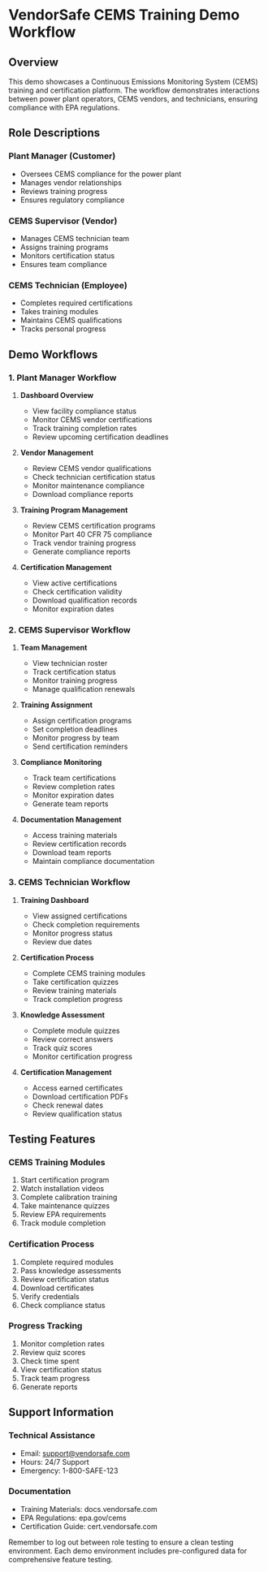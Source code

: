 # VendorSafe CEMS Training Demo Workflow

## Overview

This demo showcases a Continuous Emissions Monitoring System (CEMS) training and certification platform. The workflow demonstrates interactions between power plant operators, CEMS vendors, and technicians, ensuring compliance with EPA regulations.

## Role Descriptions

### Plant Manager (Customer)
- Oversees CEMS compliance for the power plant
- Manages vendor relationships
- Reviews training progress
- Ensures regulatory compliance

### CEMS Supervisor (Vendor)
- Manages CEMS technician team
- Assigns training programs
- Monitors certification status
- Ensures team compliance

### CEMS Technician (Employee)
- Completes required certifications
- Takes training modules
- Maintains CEMS qualifications
- Tracks personal progress

## Demo Workflows

### 1. Plant Manager Workflow

1. **Dashboard Overview**
   - View facility compliance status
   - Monitor CEMS vendor certifications
   - Track training completion rates
   - Review upcoming certification deadlines

2. **Vendor Management**
   - Review CEMS vendor qualifications
   - Check technician certification status
   - Monitor maintenance compliance
   - Download compliance reports

3. **Training Program Management**
   - Review CEMS certification programs
   - Monitor Part 40 CFR 75 compliance
   - Track vendor training progress
   - Generate compliance reports

4. **Certification Management**
   - View active certifications
   - Check certification validity
   - Download qualification records
   - Monitor expiration dates

### 2. CEMS Supervisor Workflow

1. **Team Management**
   - View technician roster
   - Track certification status
   - Monitor training progress
   - Manage qualification renewals

2. **Training Assignment**
   - Assign certification programs
   - Set completion deadlines
   - Monitor progress by team
   - Send certification reminders

3. **Compliance Monitoring**
   - Track team certifications
   - Review completion rates
   - Monitor expiration dates
   - Generate team reports

4. **Documentation Management**
   - Access training materials
   - Review certification records
   - Download team reports
   - Maintain compliance documentation

### 3. CEMS Technician Workflow

1. **Training Dashboard**
   - View assigned certifications
   - Check completion requirements
   - Monitor progress status
   - Review due dates

2. **Certification Process**
   - Complete CEMS training modules
   - Take certification quizzes
   - Review training materials
   - Track completion progress

3. **Knowledge Assessment**
   - Complete module quizzes
   - Review correct answers
   - Track quiz scores
   - Monitor certification progress

4. **Certification Management**
   - Access earned certificates
   - Download certification PDFs
   - Check renewal dates
   - Review qualification status

## Testing Features

### CEMS Training Modules
1. Start certification program
2. Watch installation videos
3. Complete calibration training
4. Take maintenance quizzes
5. Review EPA requirements
6. Track module completion

### Certification Process
1. Complete required modules
2. Pass knowledge assessments
3. Review certification status
4. Download certificates
5. Verify credentials
6. Check compliance status

### Progress Tracking
1. Monitor completion rates
2. Review quiz scores
3. Check time spent
4. View certification status
5. Track team progress
6. Generate reports

## Support Information

### Technical Assistance
- Email: support@vendorsafe.com
- Hours: 24/7 Support
- Emergency: 1-800-SAFE-123

### Documentation
- Training Materials: docs.vendorsafe.com
- EPA Regulations: epa.gov/cems
- Certification Guide: cert.vendorsafe.com

Remember to log out between role testing to ensure a clean testing environment. Each demo environment includes pre-configured data for comprehensive feature testing.